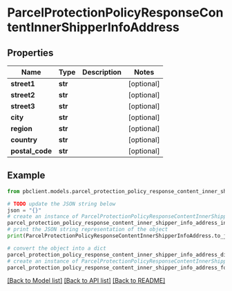 # ParcelProtectionPolicyResponseContentInnerShipperInfoAddress


## Properties

Name | Type | Description | Notes
------------ | ------------- | ------------- | -------------
**street1** | **str** |  | [optional] 
**street2** | **str** |  | [optional] 
**street3** | **str** |  | [optional] 
**city** | **str** |  | [optional] 
**region** | **str** |  | [optional] 
**country** | **str** |  | [optional] 
**postal_code** | **str** |  | [optional] 

## Example

```python
from pbclient.models.parcel_protection_policy_response_content_inner_shipper_info_address import ParcelProtectionPolicyResponseContentInnerShipperInfoAddress

# TODO update the JSON string below
json = "{}"
# create an instance of ParcelProtectionPolicyResponseContentInnerShipperInfoAddress from a JSON string
parcel_protection_policy_response_content_inner_shipper_info_address_instance = ParcelProtectionPolicyResponseContentInnerShipperInfoAddress.from_json(json)
# print the JSON string representation of the object
print(ParcelProtectionPolicyResponseContentInnerShipperInfoAddress.to_json())

# convert the object into a dict
parcel_protection_policy_response_content_inner_shipper_info_address_dict = parcel_protection_policy_response_content_inner_shipper_info_address_instance.to_dict()
# create an instance of ParcelProtectionPolicyResponseContentInnerShipperInfoAddress from a dict
parcel_protection_policy_response_content_inner_shipper_info_address_form_dict = parcel_protection_policy_response_content_inner_shipper_info_address.from_dict(parcel_protection_policy_response_content_inner_shipper_info_address_dict)
```
[[Back to Model list]](../README.md#documentation-for-models) [[Back to API list]](../README.md#documentation-for-api-endpoints) [[Back to README]](../README.md)


